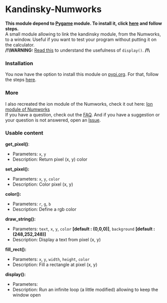 # Kandinsky-Numworks
**This module depend to [Pygame](https://fr.wikibooks.org/wiki/Pygame/Introduction_%C3%A0_Pygame) module. To install it, click [here](https://github.com/ZetaMap/Kandinsky-Numworks/blob/main/FAQ.md#how-to-install-pygame) and follow steps.** <br>
A small module allowing to link the kandinsky module, from the Numworks, to a window. 
Useful if you want to test your program without putting it on the calculator. <br>
**/!\\WARNING:** [Read this](https://github.com/ZetaMap/Kandinsky-Numworks/blob/main/FAQ.md#what-is-display-for) to understand the usefulness of ``display()``. **/!\\**

### Installation
You now have the option to install this module on [pypi.org](pypi.org). For that, follow the steps [here](https://github.com/ZetaMap/Kandinsky-Numworks/blob/main/FAQ.md#how-to-install-this-module).

### More
I also recreated the ion module of the Numworks, check it out here: [Ion module of Numworks](https://github.com/ZetaMap/Ion-numworks)<br>
If you have a question, check out the [FAQ](https://github.com/ZetaMap/Kandinsky-Numworks/blob/main/FAQ.md). And if you have a suggestion or your question is not answered, open an [Issue](https://github.com/ZetaMap/Kandinsky-Numworks/issues/new).

### Usable content
**get_pixel()**:
* Parameters: ``x``, ``y``
* Description: Return pixel (x, y) color

**set_pixel():**
* Parameters: ``x``, ``y``, ``color``
* Description: Color pixel (x, y)

**color():**
* Parameters: ``r``, ``g``, ``b``
* Description: Define a rgb color

**draw_string():**
* Parameters: ``text``, ``x``, ``y``, ``color`` **[default : (0,0,0)]**, ``background`` **[default : (248,252,248)]**
* Description: Display a text from pixel (x, y)

**fill_rect():**
* Parameters: ``x``, ``y``, ``width``, ``height``, ``color``
* Description: Fill a rectangle at pixel (x, y)

**display():**
* Parameters:
* Description: Run an infinite loop (a little modified) allowing to keep the window open
